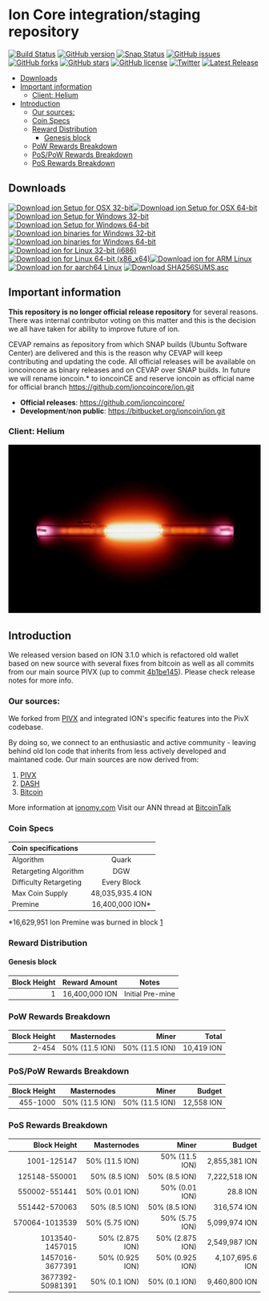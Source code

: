 Ion Core integration/staging repository
=====================================

[![Build Status](https://travis-ci.org/cevap/ion.svg?branch=master)](https://travis-ci.org/cevap/ion) [![GitHub version](https://badge.fury.io/gh/cevap%2Fion.svg)](https://badge.fury.io/gh/cevap%2Fion) [![Snap Status](https://build.snapcraft.io/badge/cevap/ion.svg)](https://build.snapcraft.io/user/cevap/ion) [![GitHub issues](https://img.shields.io/github/issues/cevap/ion.svg)](https://github.com/cevap/ion/issues) [![GitHub forks](https://img.shields.io/github/forks/cevap/ion.svg)](https://github.com/cevap/ion/network) [![GitHub stars](https://img.shields.io/github/stars/cevap/ion.svg)](https://github.com/cevap/ion/stargazers) [![GitHub license](https://img.shields.io/github/license/cevap/ion.svg)](https://github.com/cevap/ion) [![Twitter](https://img.shields.io/twitter/url/https/github.com/cevap/ion.svg?style=social)](https://twitter.com/intent/tweet?text=Wow:&url=https%3A%2F%2Fgithub.com%2Fcevap%2Fion)
[![Latest Release](https://img.shields.io/github/downloads/cevap/ion/latest/total.svg)](https://github.com/cevap/ion/releases/latest)


- [Downloads](#downloads)
- [Important information](#important-information)
  - [Client: Helium](#client-helium)
- [Introduction](#introduction)
  - [Our sources:](#our-sources)
  - [Coin Specs](#coin-specs)
  - [Reward Distribution](#reward-distribution)
    - [Genesis block](#genesis-block)
  - [PoW Rewards Breakdown](#pow-rewards-breakdown)
  - [PoS/PoW Rewards Breakdown](#pospow-rewards-breakdown)
  - [PoS Rewards Breakdown](#pos-rewards-breakdown)

## Downloads
[![Download ion Setup for OSX 32-bit](https://img.shields.io/github/downloads/cevap/ion/3.0.5/ion-3.0.5osx-unsigned.dmg.svg)](https://github.com/cevap/ion/releases/download/v3.0.5/ion-3.0.5osx-unsigned.dmg)[![Download ion Setup for OSX 64-bit](https://img.shields.io/github/downloads/cevap/ion/3.0.5/ion-3.0.5osx64.tar.gz.svg)](https://github.com/cevap/ion/releases/download/3.0.5/ion-3.0.5-osx64.tar.gz) [![Download ion Setup for Windows 32-bit](https://img.shields.io/github/downloads/cevap/ion/latest/ion-3.0.5win32-setup-unsigned.exe.svg)](https://github.com/cevap/ion/releases/download/v3.0.5/ion-3.0.5win32-setup-unsigned.exe)[![Download ion Setup for Windows 64-bit](https://img.shields.io/github/downloads/cevap/ion/latest/ion-3.0.5win64-setup-unsigned.exe.svg)](https://github.com/cevap/ion/releases/download/v3.0.5/ion-3.0.5win64-setup-unsigned.exe)[![Download ion binaries for Windows 32-bit](https://img.shields.io/github/downloads/cevap/ion/latest/ion-3.0.5win32.zip.svg)](https://github.com/cevap/ion/releases/download/v3.0.5/ion-3.0.5win32.zip) [![Download ion binaries for Windows 64-bit](https://img.shields.io/github/downloads/cevap/ion/latest/ion-3.0.5win64.svg)](https://github.com/cevap/ion/releases/download/v3.0.5/ion-3.0.5win64.exe) [![Download ion for Linux 32-bit (i686)](https://img.shields.io/github/downloads/cevap/ion/3.0.5/ion-3.0.5i686-pc-linux-gnu.tar.gz.svg)](https://github.com/cevap/ion/releases/download/v3.0.5/ion-3.0.5i686-pc-linux-gnu.tar.gz)[![Download ion for Linux 64-bit (x86_x64)](https://img.shields.io/github/downloads/cevap/ion/3.0.5/ion-3.0.5x86_64-linux-gnu.tar.gz.svg)](https://github.com/cevap/ion/releases/download/v3.0.5/ion-3.0.5x86_64-linux-gnu.tar.gz)[![Download ion for ARM Linux](https://img.shields.io/github/downloads/cevap/ion/3.0.5/ion-3.0.5arm-linux-gnueabihf.tar.gz.svg)](https://github.com/cevap/ion/releases/download/v3.0.5/ion-3.0.5arm-linux-gnueabihf.tar.gz)[![Download ion for aarch64 Linux](https://img.shields.io/github/downloads/cevap/ion/3.0.5/ion-3.0.5aarch64-linux-gnu.tar.gz.svg)](https://github.com/cevap/ion/releases/download/v3.0.5/ion-3.0.5aarch64-linux-gnu.tar.gz) [![Download SHA256SUMS.asc](https://img.shields.io/github/downloads/cevap/ion/3.0.5/SHA256SUMS.asc.svg)](https://github.com/cevap/ion/releases/download/v3.0.5/SHA256SUMS.asc)

## Important information

**This repository is no longer official release repository** for several reasons. There was internal contributor voting on this matter and this is the decision we all have taken for ability to improve future of ion.

CEVAP remains as ŕepository from which SNAP builds (Ubuntu Software Center) are delivered and this is the reason why CEVAP will keep contributing and updating the code. All official releases will be available on ioncoincore as binary releases and on CEVAP over SNAP builds. In future we will rename ioncoin.* to ioncoinCE and reserve ioncoin as official name for official branch https://github.com/ioncoincore/ion.git

 - **Official releases**: https://github.com/ioncoincore/
 - **Development**/__non public__: https://bitbucket.org/ioncoin/ion.git 

### Client: Helium

![](assets/images/Helium.jpg)

## Introduction

We released version based on ION 3.1.0 which is refactored old wallet based on new source with several fixes from bitcoin as well as all commits from our main source PIVX (up to commit [4b1be145](https://github.com/PIVX-Project/PIVX/commit/4b1be14505ded427378f267d9c31a3a0f72bda75)). Please check release notes for more info.

### Our sources: 
We forked from [PIVX](https://github.com/PIVX-Project/PIVX) and integrated ION's specific features into the PivX codebase.

By doing so, we connect to an enthusiastic and active community - leaving behind old Ion code that inherits from less actively developed and maintaned code. Our main sources are now derived from:

  1. [PIVX](https://github.com/PIVX-Project/PIVX)
  2. [DASH](https://github.com/dashpay/dash)
  3. [Bitcoin](https://github.com/bitcoin/bitcoin)


More information at [ionomy.com](https://www.ionomy.com) Visit our ANN thread at [BitcoinTalk](https://bitcointalk.org/index.php?topic=1443633.7200)

### Coin Specs

| Coin specifications ||
 :------------ | :---: |
Algorithm | Quark |
Retargeting Algorithm | DGW |
Difficulty Retargeting | Every Block |
Max Coin Supply | 48,035,935.4 ION |
Premine | 16,400,000 ION* |

*16,629,951 Ion Premine was burned in block [1](https://chainz.cryptoid.info/ion/block.dws?000000ed2f68cd6c7935831cc1d473da7c6decdb87e8b5dba0afff0b00002690.htm)

### Reward Distribution

#### Genesis block
Block Height | Reward Amount | Notes |
 ----------: | ------------: | :---: |
1 | 16,400,000 ION | Initial Pre-mine |

### PoW Rewards Breakdown

Block Height | Masternodes | Miner | Total |
 ----------: | ----------: | ----: | ----: |
2-454 | 50% (11.5 ION) | 50% (11.5 ION) | 10,419 ION |

### PoS/PoW Rewards Breakdown

Block Height | Masternodes | Miner | Budget |
 ----------: | ----------: | ----: | -----: |
455-1000 | 50% (11.5 ION) | 50% (11.5 ION)| 12,558 ION |

### PoS Rewards Breakdown

Block Height | Masternodes | Miner | Budget |
 ----------: | ----------: | ----: | -----: |
1001-125147 | 50% (11.5 ION) | 50% (11.5 ION) | 2,855,381 ION |
125148-550001 | 50% (8.5 ION) | 50% (8.5 ION) | 7,222,518 ION |
550002-551441 | 50% (0.01 ION) | 50% (0.01 ION) | 28.8 ION |
551442-570063 | 50% (8.5 ION) | 50% (8.5 ION) | 316,574 ION |
570064-1013539 | 50% (5.75 ION) | 50% (5.75 ION) | 5,099,974 ION |
1013540-1457015 | 50% (2.875 ION) | 50% (2.875 ION) | 2,549,987 ION |
1457016-3677391 | 50% (0.925 ION) | 50% (0.925 ION) | 4,107,695.6 ION |
3677392-50981391 | 50% (0.1 ION) | 50% (0.1 ION) | 9,460,800 ION |
